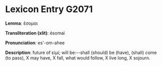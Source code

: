 # Lexicon Entry G2071

**Lemma**: ἔσομαι

**Transliteration (xlit)**: ésomai

**Pronunciation**: es'-om-ahee

**Description**:
future of εἰμί; will be:--shall (should) be (have), (shall) come (to pass), X may have, X fall, what would follow, X live long, X sojourn.
